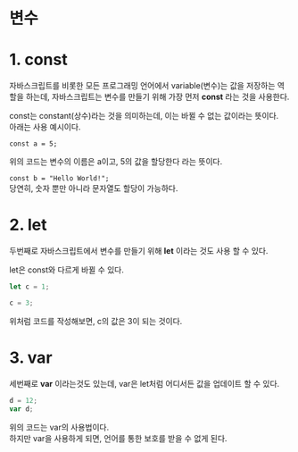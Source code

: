 # 변수


# 1. const
자바스크립트를 비롯한 모든 프로그래밍 언어에서 variable(변수)는 값을 저장하는 역할을 하는데,  자바스크립트는 변수를 만들기 위해 가장 먼저 __const__ 라는 것을 사용한다.  

const는 constant(상수)라는 것을 의미하는데, 이는 바뀔 수 없는 값이라는 뜻이다.  
아래는 사용 예시이다.

``const a = 5;``  

위의 코드는 변수의 이름은 a이고, 5의 값을 할당한다 라는 뜻이다.

``const b = "Hello World!";``  
당연히, 숫자 뿐만 아니라 문자열도 할당이 가능하다.


# 2. let
두번째로 자바스크립트에서 변수를 만들기 위해 __let__ 이라는 것도 사용 할 수 있다. 

let은 const와 다르게 바뀔 수 있다.  

```javascript
let c = 1;

c = 3;
```  
위처럼 코드를 작성해보면, c의 값은 3이 되는 것이다.

# 3. var
세번째로 
__var__ 이라는것도 있는데, var은 let처럼 어디서든 값을 업데이트 할 수 있다.  
```javascript
d = 12;
var d;
``` 
위의 코드는 var의 사용법이다.  
하지만 var을 사용하게 되면, 언어를 통한 보호를 받을 수 없게 된다.